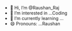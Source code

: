 - 👋 Hi, I’m @Raushan_Raj
- 👀 I’m interested in ...Coding
- 🌱 I’m currently learning ...
- 😄 Pronouns: ...Raushan

<!---
SageianRaushan/SageianRaushan is a ✨ special ✨ repository because its `README.md` (this file) appears on your GitHub profile.
You can click the Preview link to take a look at your changes.
--->
